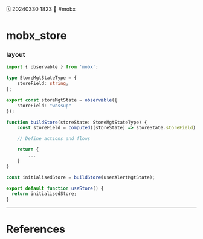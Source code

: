 🗓️ 20240330 1823
📎 #mobx

# mobx_store
### layout
```typescript
import { observable } from 'mobx';

type StoreMgtStateType = {
	storeField: string;
};

export const storeMgtState = observable({
	storeField: "wassup"
});

function buildStore(storeState: StoreMgtStateType) {
	const storeField = computed((storeState) => storeState.storeField)

	// Define actions and flows

	return {
		...
	}
}

const initialisedStore = buildStore(userAlertMgtState);

export default function useStore() {
  return initialisedStore;
}


```

--- 
# References
